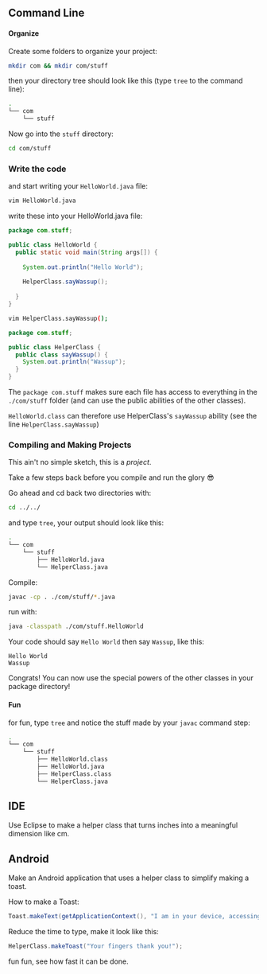 ## Command Line



#### Organize


Create some folders to organize your project:

```sh
mkdir com && mkdir com/stuff
```

then your directory tree should look like this (type `tree` to the command line):

```sh
.
└── com
    └── stuff
```

Now go into the `stuff` directory:
```sh
cd com/stuff
```

### Write the code

and start writing your `HelloWorld.java` file:
```sh
vim HelloWorld.java
```

write these into your HelloWorld.java file:
```java
package com.stuff;

public class HelloWorld {
  public static void main(String args[]) {
    
    System.out.println("Hello World");
    
    HelperClass.sayWassup();
    
  }
}
```

```sh
vim HelperClass.sayWassup();
```

```java
package com.stuff;

public class HelperClass {
  public class sayWassup() {
    System.out.println("Wassup");
  }
}
```

The `package com.stuff` makes sure each file has access to everything in the `./com/stuff` folder (and can use the public abilities of the other classes).

`HelloWorld.class` can therefore use HelperClass's `sayWassup` ability (see the line `HelperClass.sayWassup`)


### Compiling and Making Projects

This ain't no simple sketch, this is a _project_.  

Take a few steps back before you compile and run the glory :sunglasses:


Go ahead and cd back two directories with:
```sh
cd ../../
```

and type `tree`, your output should look like this: 
```sh
.
└── com
    └── stuff
        ├── HelloWorld.java
        └── HelperClass.java
```

Compile:
```sh
javac -cp . ./com/stuff/*.java
```



run with:
```sh
java -classpath ./com/stuff.HelloWorld

```

Your code should say `Hello World` then say `Wassup`, like this:

```
Hello World
Wassup
```

Congrats! You can now use the special powers of the other classes in your package directory!



#### Fun
for fun, type `tree` and notice the stuff made by your `javac` command step:
```sh
.
└── com
    └── stuff
        ├── HelloWorld.class
        ├── HelloWorld.java
        ├── HelperClass.class
        └── HelperClass.java

```


## IDE

Use Eclipse to make a helper class that turns inches into a meaningful dimension like cm.

<!-- just multiply by 2.54 -->

## Android

Make an Android application that uses a helper class to simplify making a toast. 


How to make a Toast:
```java
Toast.makeText(getApplicationContext(), "I am in your device, accessing your androids! = )", Toast.LENGTH_LONG).show();
```


Reduce the time to type, make it look like this:
```java
HelperClass.makeToast("Your fingers thank you!");
```

fun fun, see how fast it can be done.

<!--## Why helper classes

less scrolling in code
can work with friends  -- I'll make the main, you make a helper class which connects to the port I specify
reusable code -- just copy pasta into other project, and -- voila! -- more superpowers
also if you name it sensibly, it makes your code easier to read -- this will be important when you make your teams
-->
